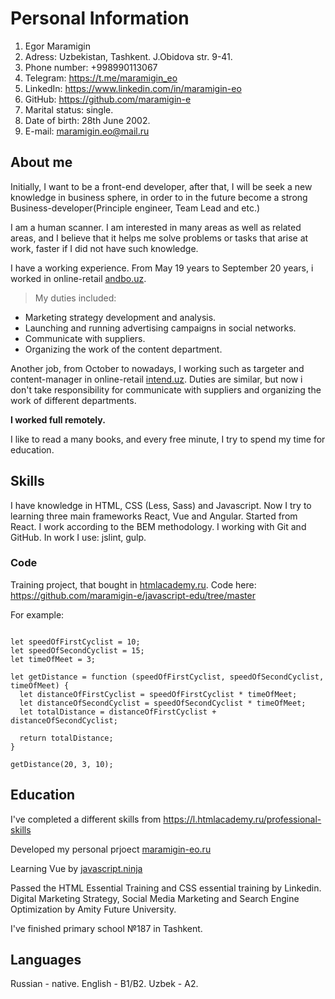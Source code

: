 # Personal Information

1. Egor Maramigin
2. Adress: Uzbekistan, Tashkent. J.Obidova str. 9-41.
1. Phone number: +998990113067
2. Telegram: https://t.me/maramigin_eo
3. LinkedIn: https://www.linkedin.com/in/maramigin-eo
4. GitHub: https://github.com/maramigin-e
3. Marital status: single.
4. Date of birth: 28th June 2002.
5. E-mail: maramigin.eo@mail.ru

## About me

Initially, I want to be a front-end developer, after that, I will be seek a new knowledge in business sphere, in order to in the future become a strong Business-developer(Principle engineer, Team Lead and etc.)

I am a human scanner. I am interested in many areas as well as related areas, and I believe that it helps me solve problems or tasks that arise at work, faster if I did not have such knowledge. 

I have a working experience. From May 19 years to September 20 years, i worked in online-retail [andbo.uz](https://andbo.uz). 
> My duties included:

* Marketing strategy development and analysis.
* Launching and running advertising campaigns in social networks.
* Communicate with suppliers.
* Organizing the work of the content department.

Another job, from October to nowadays, I working such as targeter and content-manager in online-retail [intend.uz](https://intend.uz). Duties are similar, but now i don't take responsibility for communicate with suppliers and organizing the work of different departments.

**I worked full remotely.**

I like to read a many books, and every free minute, I try to spend my time for education.

## Skills

I have knowledge in HTML, CSS (Less, Sass) and Javascript. Now I try to learning three main frameworks React, Vue and Angular. Started from React. I work according to the BEM methodology. I working with Git and GitHub. In work I use: jslint, gulp.

### Code

Training project, that bought in [htmlacademy.ru](https://htmlacademy.ru). 
Code here: https://github.com/maramigin-e/javascript-edu/tree/master

For example:

```

let speedOfFirstCyclist = 10;
let speedOfSecondCyclist = 15;
let timeOfMeet = 3;

let getDistance = function (speedOfFirstCyclist, speedOfSecondCyclist, timeOfMeet) {
  let distanceOfFirstCyclist = speedOfFirstCyclist * timeOfMeet;
  let distanceOfSecondCyclist = speedOfSecondCyclist * timeOfMeet;
  let totalDistance = distanceOfFirstCyclist + distanceOfSecondCyclist;

  return totalDistance;
}

getDistance(20, 3, 10);

 ```

## Education

I've completed a different skills from https://l.htmlacademy.ru/professional-skills

Developed my personal prjoect [maramigin-eo.ru](https://maramigin-eo.ru)

Learning Vue by [javascript.ninja](https://javascript.ninja)

Passed the HTML Essential Training and CSS essential training by Linkedin.
Digital Marketing Strategy, Social Media Marketing and Search Engine Optimization by Amity Future University.

I've finished primary school №187 in Tashkent.

## Languages

Russian - native.
English - B1/B2.
Uzbek - A2.